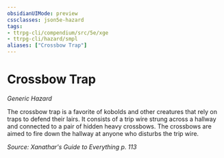 ```yaml
---
obsidianUIMode: preview
cssclasses: json5e-hazard
tags:
- ttrpg-cli/compendium/src/5e/xge
- ttrpg-cli/hazard/smpl
aliases: ["Crossbow Trap"]
---
```

# Crossbow Trap
*Generic Hazard*  

The crossbow trap is a favorite of kobolds and other creatures that rely on traps to defend their lairs. It consists of a trip wire strung across a hallway and connected to a pair of hidden heavy crossbows. The crossbows are aimed to fire down the hallway at anyone who disturbs the trip wire.

*Source: Xanathar's Guide to Everything p. 113*